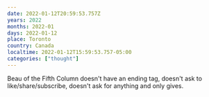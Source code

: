 ```yaml
---
date: 2022-01-12T20:59:53.757Z
years: 2022
months: 2022-01
days: 2022-01-12
place: Toronto
country: Canada
localtime: 2022-01-12T15:59:53.757-05:00
categories: ["thought"]
---
```

Beau of the Fifth Column doesn't have an ending tag, doesn't ask to like/share/subscribe, doesn't ask for anything and only gives.
